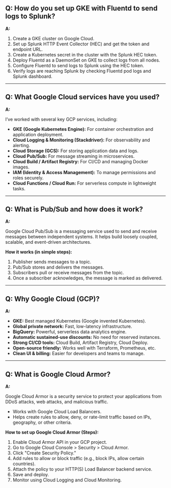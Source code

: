 ## Q: How do you set up GKE with Fluentd to send logs to Splunk?

**A:**

1. Create a GKE cluster on Google Cloud.
2. Set up Splunk HTTP Event Collector (HEC) and get the token and endpoint URL.
3. Create a Kubernetes secret in the cluster with the Splunk HEC token.
4. Deploy Fluentd as a DaemonSet on GKE to collect logs from all nodes.
5. Configure Fluentd to send logs to Splunk using the HEC token.
6. Verify logs are reaching Splunk by checking Fluentd pod logs and Splunk dashboard.

---

## Q: What Google Cloud services have you used?

**A:**

I’ve worked with several key GCP services, including:

- **GKE (Google Kubernetes Engine):** For container orchestration and application deployment.
- **Cloud Logging & Monitoring (Stackdriver):** For observability and alerting.
- **Cloud Storage (GCS):** For storing application data and logs.
- **Cloud Pub/Sub:** For message streaming in microservices.
- **Cloud Build / Artifact Registry:** For CI/CD and managing Docker images.
- **IAM (Identity & Access Management):** To manage permissions and roles securely.
- **Cloud Functions / Cloud Run:** For serverless compute in lightweight tasks.

---

## Q: What is Pub/Sub and how does it work?

**A:**

Google Cloud Pub/Sub is a messaging service used to send and receive messages between independent systems. It helps build loosely coupled, scalable, and event-driven architectures.

**How it works (in simple steps):**
1. Publisher sends messages to a topic.
2. Pub/Sub stores and delivers the messages.
3. Subscribers pull or receive messages from the topic.
4. Once a subscriber acknowledges, the message is marked as delivered.

---

## Q: Why Google Cloud (GCP)?

**A:**

- **GKE:** Best managed Kubernetes (Google invented Kubernetes).
- **Global private network:** Fast, low-latency infrastructure.
- **BigQuery:** Powerful, serverless data analytics engine.
- **Automatic sustained-use discounts:** No need for reserved instances.
- **Strong CI/CD tools:** Cloud Build, Artifact Registry, Cloud Deploy.
- **Open-source friendly:** Works well with Terraform, Prometheus, etc.
- **Clean UI & billing:** Easier for developers and teams to manage.

---

## Q: What is Google Cloud Armor?

**A:**

Google Cloud Armor is a security service to protect your applications from DDoS attacks, web attacks, and malicious traffic.

- Works with Google Cloud Load Balancers.
- Helps create rules to allow, deny, or rate-limit traffic based on IPs, geography, or other criteria.

**How to set up Google Cloud Armor (Steps):**
1. Enable Cloud Armor API in your GCP project.
2. Go to Google Cloud Console > Security > Cloud Armor.
3. Click "Create Security Policy."
4. Add rules to allow or block traffic (e.g., block IPs, allow certain countries).
5. Attach the policy to your HTTP(S) Load Balancer backend service.
6. Save and deploy.
7. Monitor using Cloud Logging and Cloud Monitoring.
